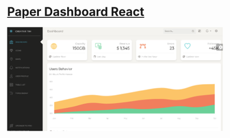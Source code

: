 # [Paper Dashboard React]()


![Product Gif](https://github.com/binarycombinatrix/hrms/blob/main/dashboard.PNG)
